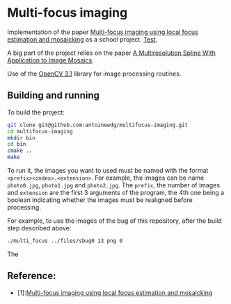 # Multi-focus imaging

Implementation of the paper 
[Multi-focus imaging using local focus estimation and mosaicking]()
as a school project. [Test](#1).

A big part of the project relies on the paper 
[A Multiresolution Spline With Application to
 Image Mosaics](http://www.cs.toronto.edu/~mangas/teaching/320/assignments/a3/spline83.pdf).


Use of the [OpenCV 3.1](http://opencv.org/opencv-3-1.html) library for image processing routines.


## Building and running

To build the project:

```bash
git clone git@github.com:antoinewdg/multifocus-imaging.git
cd multifocus-imaging
mkdir bin
cd bin
cmake ..
make
```

To run it, the images you want to used must be named with the format `<prefix><index>.<extension>`.
For example, the images can be name `photo0.jpg`, `photo1.jpg` and `photo2.jpg`.
The `prefix`, the number of images and `extension` are the first 3 
arguments of the program, the 4th one being a boolean indicating 
whether the images must be realigned before processing.

For example, to use the images of the bug of this repository, after the build step 
described above:

```bash
./multi_focus ../files/sbug0 13 png 0
```

The 



## Reference:

* \[1\]:<a id="1" />[Multi-focus imaging using local focus estimation and mosaicking](https://vision.ece.ucsb.edu/sites/vision.ece.ucsb.edu/files/publications/fedorov_focus_icip2006.pdf/)
